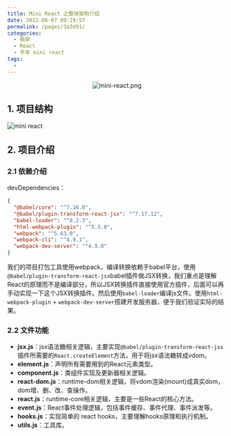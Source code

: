 ```yaml
---
title: Mini React 之整体架构介绍
date: 2022-06-07 09:19:57
permalink: /pages/3a3d91/
categories:
  - 框架
  - React
  - 手写 mini react
tags:
  - 
---
```



<!-- <iframe id="embed_dom" name="embed_dom" frameborder="0" style="display:block;width:860px; height:600px;" src="https://www.processon.com/embed/62a149541efad45820f19851" /> -->

<div align="center">

![mini-react.png](https://1-1253772569.cos.ap-guangzhou.myqcloud.com/mini-react.png)

</div>

<!-- more -->

## 1. 项目结构
![mini react](https://1-1253772569.cos.ap-guangzhou.myqcloud.com/minireact.png)

## 2. 项目介绍

### 2.1 依赖介绍
devDependencies： 
```json
{
  "@babel/core": "^7.16.0",
  "@babel/plugin-transform-react-jsx": "^7.17.12",
  "babel-loader": "^8.2.3",
  "html-webpack-plugin": "^5.5.0",
  "webpack": "^5.63.0",
  "webpack-cli": "^4.9.1",
  "webpack-dev-server": "^4.9.0"
}
```
我们的项目打包工具使用webpack，编译转换依赖于babel平台，使用`@babel/plugin-transform-react-jsx`babel插件做JSX转换，我们重点是理解React的原理而不是编译部分，所以JSX转换插件直接使用官方插件，后面可以再手动实现一下这个JSX转换插件。然后使用`babel-loader`编译js文件。使用`html-webpack-plugin` + `webpack-dev-server`搭建开发服务器，便于我们验证实际的结果。

### 2.2 文件功能
- **jsx.js**：jsx语法糖相关逻辑，主要实现`@babel/plugin-transform-react-jsx`插件所需要的`React.createElement`方法，用于将jsx语法糖转成vdom。
- **element.js**：声明所有需要用到的React元素类型。
- **component.js**：类组件实现及更新器相关逻辑。
- **react-dom.js**：runtime-dom相关逻辑，将vdom渲染(mount)成真实dom，dom增、删、改、查操作。
- **react.js**：runtime-core相关逻辑，主要是一些React的核心方法。
- **event.js**：React事件处理逻辑，包括事件缓存、事件代理、事件派发等。
- **hooks.js**：实现简单的 react hooks，主要理解hooks原理和执行机制。
- **utils.js**：工具库。

